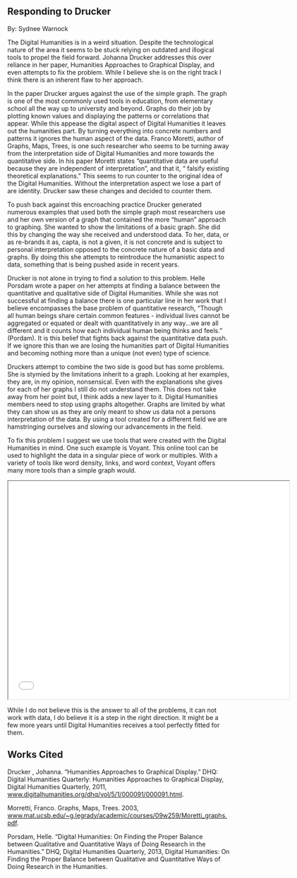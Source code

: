 <h2> Responding to Drucker</h2>
By: Sydnee Warnock

The Digital Humanities is in a weird situation. Despite the technological nature of the area it seems to be stuck relying on outdated and illogical tools to propel the field forward. Johanna Drucker addresses this over reliance in her paper, Humanities Approaches to Graphical Display, and even attempts to fix the problem. While I believe she is on the right track I think there is an inherent flaw to her approach.

In the paper Drucker argues against the use of the simple graph. The graph is one of the most commonly used tools in education, from elementary school all the way up to university and beyond. Graphs do their job by plotting known values and displaying the patterns or correlations that appear. While this appease the digital aspect of Digital Humanities it leaves out the humanities part. By turning everything into concrete numbers and patterns it ignores the human aspect of the data. Franco Moretti, author of Graphs, Maps, Trees, is one such researcher who seems to be turning away from the interpretation side of Digital Humanities and more towards the quantitative side. In his paper Moretti states “quantitative data are useful because they are independent of interpretation”, and that it, “ falsify existing theoretical explanations.” This seems to run counter to the original idea of the Digital Humanities. Without the interpretation aspect we lose a part of are identity. Drucker saw these changes and decided to counter them.
   
To push back against this encroaching practice Drucker generated numerous examples that used both the simple graph most researchers use and her own version of a graph that contained the more “human” approach to graphing. She wanted to show the limitations of a basic graph. She did this by changing the way she received and understood data. To her, data, or as re-brands it as, capta, is not a given, it is not concrete and is subject to personal interpretation opposed to the concrete nature of a basic data and graphs. By doing this she attempts to reintroduce the humanistic aspect to data,  something that is being pushed aside in recent years.
	
Drucker is not alone in trying to find a solution to this problem. Helle Porsdam wrote a paper on her attempts at finding a balance between the quantitative and qualitative side of Digital Humanities. While she was not successful at finding a balance there is one particular line in her work that I believe encompasses the base problem of quantitative research, “Though all human beings share certain common features - individual lives cannot be aggregated or equated or dealt with quantitatively in any way...we are all different and it counts how each individual human being thinks and feels.” (Pordam). It is this belief that fights back against the quantitative data push. If we ignore this than we are losing the humanities part of Digital Humanities and becoming nothing more than a unique (not even) type of science.
	
Druckers attempt to combine the two side is good but has some problems. She is stymied by the limitations inherit to a graph. Looking at her examples, they are, in my opinion, nonsensical. Even with the explanations she gives for each of her graphs I still do not understand them. This does not take away from her point but, I think adds a new layer to it. Digital Humanities members need to stop using graphs altogether. Graphs are limited by what they can show us as they are only meant to show us data not a persons interpretation of the data. By using a tool created for a different field we are hamstringing ourselves and slowing our advancements in the field. 
	
To fix this problem I suggest we use tools that were created with the Digital Humanities in mind. One such example is Voyant. This online tool can be used to highlight the data in a singular piece of work or multiples. With a variety of tools like word density, links, and word context, Voyant offers many more tools than a simple graph would. 
  
  <iframe style='width: 637px; height: 495px;' src='//voyant-tools.org/tool/CollocatesGraph/?mode=corpus&corpus=2679f97beec8c5019e92cf2859e2c7eb'></iframe>
 
While I do not believe this is the answer to all of the problems, it can not work with data, I do believe it is a step in the right direction. It might be a few more years until Digital Humanities receives a tool perfectly fitted for them.

<h2> Works Cited </h2>

Drucker , Johanna. “Humanities Approaches to Graphical Display.” DHQ: Digital Humanities Quarterly: Humanities Approaches to Graphical Display, Digital Humanities Quarterly, 2011, www.digitalhumanities.org/dhq/vol/5/1/000091/000091.html.

Morretti, Franco. Graphs, Maps, Trees. 2003, www.mat.ucsb.edu/~g.legrady/academic/courses/09w259/Moretti_graphs.pdf.

Porsdam, Helle. “Digital Humanities: On Finding the Proper Balance between Qualitative and Quantitative Ways of Doing Research in the Humanities.” DHQ, Digital Humanities Quarterly, 2013, Digital Humanities: On Finding the Proper Balance between Qualitative and Quantitative Ways of Doing Research in the Humanities.


